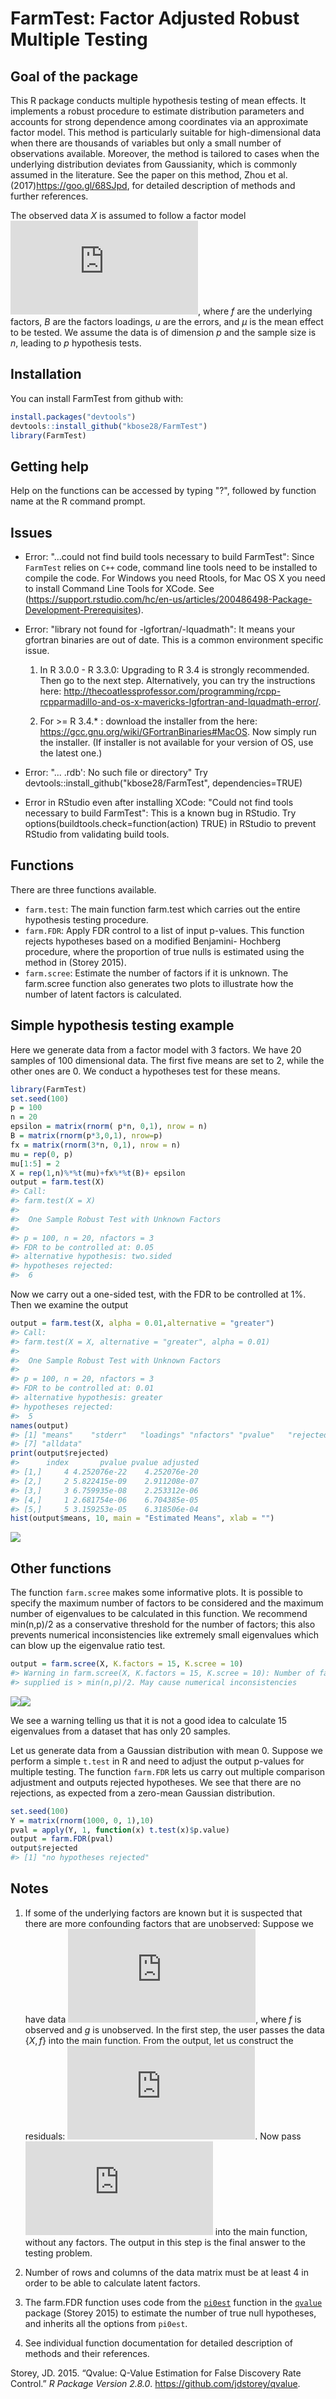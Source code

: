 
<!-- README.md is generated from README.Rmd. Please edit that file -->
FarmTest: Factor Adjusted Robust Multiple Testing
=================================================

Goal of the package
-------------------

This R package conducts multiple hypothesis testing of mean effects. It implements a robust procedure to estimate distribution parameters and accounts for strong dependence among coordinates via an approximate factor model. This method is particularly suitable for high-dimensional data when there are thousands of variables but only a small number of observations available. Moreover, the method is tailored to cases when the underlying distribution deviates from Gaussianity, which is commonly assumed in the literature. See the paper on this method, Zhou et al.(2017)<https://goo.gl/68SJpd>, for detailed description of methods and further references.

The observed data *X* is assumed to follow a factor model ![equation](https://latex.codecogs.com/gif.latex?X%20%3D%20%5Cmu%20+%20Bf%20+%20u), where *f* are the underlying factors, *B* are the factors loadings, *u* are the errors, and *μ* is the mean effect to be tested. We assume the data is of dimension *p* and the sample size is *n*, leading to *p* hypothesis tests.

Installation
------------

You can install FarmTest from github with:

``` r
install.packages("devtools")
devtools::install_github("kbose28/FarmTest")
library(FarmTest)
```

Getting help
------------

Help on the functions can be accessed by typing "?", followed by function name at the R command prompt.

Issues
------

-   Error: "...could not find build tools necessary to build FarmTest": Since `FarmTest` relies on `C++` code, command line tools need to be installed to compile the code. For Windows you need Rtools, for Mac OS X you need to install Command Line Tools for XCode. See (<https://support.rstudio.com/hc/en-us/articles/200486498-Package-Development-Prerequisites>).

-   Error: "library not found for -lgfortran/-lquadmath": It means your gfortran binaries are out of date. This is a common environment specific issue.

    1.  In R 3.0.0 - R 3.3.0: Upgrading to R 3.4 is strongly recommended. Then go to the next step. Alternatively, you can try the instructions here: <http://thecoatlessprofessor.com/programming/rcpp-rcpparmadillo-and-os-x-mavericks-lgfortran-and-lquadmath-error/>.

    2.  For &gt;= R 3.4.\* : download the installer from the here: <https://gcc.gnu.org/wiki/GFortranBinaries#MacOS>. Now simply run the installer. (If installer is not available for your version of OS, use the latest one.)

-   Error: "... .rdb': No such file or directory" Try devtools::install\_github("kbose28/FarmTest", dependencies=TRUE)

-   Error in RStudio even after installing XCode: "Could not find tools necessary to build FarmTest": This is a known bug in RStudio. Try options(buildtools.check=function(action) TRUE) in RStudio to prevent RStudio from validating build tools.

Functions
---------

There are three functions available.

-   `farm.test`: The main function farm.test which carries out the entire hypothesis testing procedure.
-   `farm.FDR`: Apply FDR control to a list of input p-values. This function rejects hypotheses based on a modified Benjamini- Hochberg procedure, where the proportion of true nulls is estimated using the method in (Storey 2015).
-   `farm.scree`: Estimate the number of factors if it is unknown. The farm.scree function also generates two plots to illustrate how the number of latent factors is calculated.

Simple hypothesis testing example
---------------------------------

Here we generate data from a factor model with 3 factors. We have 20 samples of 100 dimensional data. The first five means are set to 2, while the other ones are 0. We conduct a hypotheses test for these means.

``` r
library(FarmTest)
set.seed(100)
p = 100
n = 20
epsilon = matrix(rnorm( p*n, 0,1), nrow = n)
B = matrix(rnorm(p*3,0,1), nrow=p)
fx = matrix(rnorm(3*n, 0,1), nrow = n)
mu = rep(0, p)
mu[1:5] = 2
X = rep(1,n)%*%t(mu)+fx%*%t(B)+ epsilon
output = farm.test(X)
#> Call:
#> farm.test(X = X)
#> 
#>  One Sample Robust Test with Unknown Factors
#> 
#> p = 100, n = 20, nfactors = 3
#> FDR to be controlled at: 0.05
#> alternative hypothesis: two.sided
#> hypotheses rejected:
#>  6
```

Now we carry out a one-sided test, with the FDR to be controlled at 1%. Then we examine the output

``` r
output = farm.test(X, alpha = 0.01,alternative = "greater")
#> Call:
#> farm.test(X = X, alternative = "greater", alpha = 0.01)
#> 
#>  One Sample Robust Test with Unknown Factors
#> 
#> p = 100, n = 20, nfactors = 3
#> FDR to be controlled at: 0.01
#> alternative hypothesis: greater
#> hypotheses rejected:
#>  5
names(output)
#> [1] "means"    "stderr"   "loadings" "nfactors" "pvalue"   "rejected"
#> [7] "alldata"
print(output$rejected)
#>      index       pvalue pvalue adjusted
#> [1,]     4 4.252076e-22    4.252076e-20
#> [2,]     2 5.822415e-09    2.911208e-07
#> [3,]     3 6.759935e-08    2.253312e-06
#> [4,]     1 2.681754e-06    6.704385e-05
#> [5,]     5 3.159253e-05    6.318506e-04
hist(output$means, 10, main = "Estimated Means", xlab = "")
```

![](README-unnamed-chunk-3-1.png)

Other functions
---------------

The function `farm.scree` makes some informative plots. It is possible to specify the maximum number of factors to be considered and the maximum number of eigenvalues to be calculated in this function. We recommend min(n,p)/2 as a conservative threshold for the number of factors; this also prevents numerical inconsistencies like extremely small eigenvalues which can blow up the eigenvalue ratio test.

``` r
output = farm.scree(X, K.factors = 15, K.scree = 10)
#> Warning in farm.scree(X, K.factors = 15, K.scree = 10): Number of factors
#> supplied is > min(n,p)/2. May cause numerical inconsistencies
```

![](README-unnamed-chunk-4-1.png)![](README-unnamed-chunk-4-2.png)

We see a warning telling us that it is not a good idea to calculate 15 eigenvalues from a dataset that has only 20 samples.

Let us generate data from a Gaussian distribution with mean 0. Suppose we perform a simple `t.test` in R and need to adjust the output p-values for multiple testing. The function `farm.FDR` lets us carry out multiple comparison adjustment and outputs rejected hypotheses. We see that there are no rejections, as expected from a zero-mean Gaussian distribution.

``` r
set.seed(100)
Y = matrix(rnorm(1000, 0, 1),10)
pval = apply(Y, 1, function(x) t.test(x)$p.value)
output = farm.FDR(pval)
output$rejected
#> [1] "no hypotheses rejected"
```

Notes
-----

1.  If some of the underlying factors are known but it is suspected that there are more confounding factors that are unobserved: Suppose we have data ![equation](https://latex.codecogs.com/gif.latex?X%20%3D%20%5Cmu%20+%20Bf%20+%20Cg%20+%20u), where *f* is observed and *g* is unobserved. In the first step, the user passes the data {*X*, *f*} into the main function. From the output, let us construct the residuals: ![equation](https://latex.codecogs.com/gif.latex?Xres%20%3D%20X%20-%20Bf). Now pass ![equation](https://latex.codecogs.com/gif.latex?Xres) into the main function, without any factors. The output in this step is the final answer to the testing problem.

2.  Number of rows and columns of the data matrix must be at least 4 in order to be able to calculate latent factors.

3.  The farm.FDR function uses code from the [`pi0est`](https://www.rdocumentation.org/packages/qvalue/versions/2.4.2/topics/pi0est) function in the [`qvalue`](http://bioconductor.org/packages/release/bioc/html/qvalue.html) package (Storey 2015) to estimate the number of true null hypotheses, and inherits all the options from `pi0est`.

4.  See individual function documentation for detailed description of methods and their references.

Storey, JD. 2015. “Qvalue: Q-Value Estimation for False Discovery Rate Control.” *R Package Version 2.8.0*. <https://github.com/jdstorey/qvalue>.
